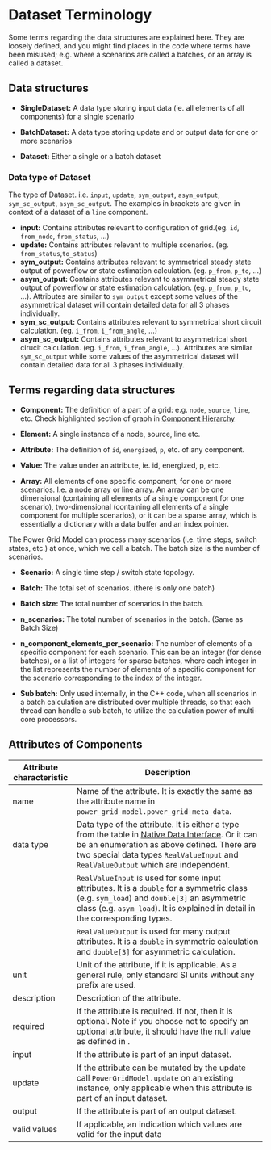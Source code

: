<!--
SPDX-FileCopyrightText: 2022 Contributors to the Power Grid Model project <dynamic.grid.calculation@alliander.com>

SPDX-License-Identifier: MPL-2.0
-->

# Dataset Terminology

Some terms regarding the data structures are explained here. They are loosely defined, and you might find places in the code where terms have been misused; e.g. where a scenarios are called a batches, or an array is called a dataset.

## Data structures

- **SingleDataset:** A data type storing input data (ie. all elements of all components) for a single scenario

- **BatchDataset:** A data type storing update and or output data for one or more scenarios

- **Dataset:** Either a single or a batch dataset

### Data type of Dataset 

The type of Dataset. i.e. `input`, `update`, `sym_output`, `asym_output`, `sym_sc_output`, `asym_sc_output`.
The examples in brackets are given in context of a dataset of a `line` component.

- **input:** Contains attributes relevant to configuration of grid.(eg. `id`, `from_node`, `from_status`, ...)
- **update:** Contains attributes relevant to multiple scenarios. (eg. `from_status`,`to_status`)
- **sym_output:** Contains attributes relevant to symmetrical steady state output of powerflow or state estimation calculation. (eg. `p_from`, `p_to`, ...) 
- **asym_output:** Contains attributes relevant to asymmetrical steady state output of powerflow or state estimation calculation. (eg. `p_from`, `p_to`, ...). Attributes are similar to `sym_output` except some values of the asymmetrical dataset will contain detailed data for all 3 phases individually.
- **sym_sc_output:** Contains attributes relevant to symmetrical short circuit calculation. (eg. `i_from`, `i_from_angle`, ...) 
- **asym_sc_output:** Contains attributes relevant to asymmetrical short cirucit calculation. (eg. `i_from`, `i_from_angle`, ...). Attributes are similar `sym_sc_output` while some values of the asymmetrical dataset will contain detailed data for all 3 phases individually. 

## Terms regarding data structures

- **Component:** The definition of a part of a grid: e.g. `node`, `source`, `line`, etc. Check highlighted section of graph in [Component Hierarchy](./data-model.md#component-type-hierarchy-and-graph-data-model)

- **Element:** A single instance of a node, source, line etc.

- **Attribute:** The definition of `id`, `energized`, `p`, etc. of any component.

- **Value:** The value under an attribute, ie. id, energized, p, etc.

- **Array:** All elements of one specific component, for one or more scenarios. I.e. a node array or line array. An array can be one dimensional (containing all elements of a single component for one scenario), two-dimensional (containing all elements of a single component for multiple scenarios), or it can be a sparse array, which is essentially a dictionary with a data buffer and an index pointer.

The Power Grid Model can process many scenarios (i.e. time steps, switch states, etc.) at once, which we call a batch. The batch size is the number of scenarios.

- **Scenario:** A single time step / switch state topology.

- **Batch:** The total set of scenarios. (there is only one batch)

- **Batch size:** The total number of scenarios in the batch.

- **n_scenarios:** The total number of scenarios in the batch. (Same as Batch Size)

- **n_component_elements_per_scenario:** The number of elements of a specific component for each scenario. This can be an integer (for dense batches), or a list of integers for sparse batches, where each integer in the list represents the number of elements of a specific component for the scenario corresponding to the index of the integer.

- **Sub batch:** Only used internally, in the C++ code, when all scenarios in a batch calculation are distributed over multiple threads, so that each thread can handle a sub batch, to utilize the calculation power of multi-core processors.

## Attributes of Components

| Attribute characteristic | Description                                                                                                                                                                                                                                                                                                  |
|--------------------------|--------------------------------------------------------------------------------------------------------------------------------------------------------------------------------------------------------------------------------------------------------------------------------------------------------------|
| name                     | Name   of the attribute. It is exactly the same as the attribute name in   `power_grid_model.power_grid_meta_data`.                                                                                                                                                                                          |
| data type                | Data type of the attribute. It is either a type from the table in [Native Data Interface](../advanced_documentation/native-data-interface.md#basic-data-types). Or it can be an enumeration as above defined. There are two special data types `RealValueInput` and `RealValueOutput` which are independent. |
|                          | `RealValueInput` is used for some input   attributes. It is a `double` for a symmetric class (e.g. `sym_load`)  and `double[3]` an asymmetric class (e.g.   `asym_load`). It is explained in detail in the corresponding types.                                                                              |
|                          | `RealValueOutput` is used for many output   attributes. It is a `double` in symmetric calculation and `double[3]` for   asymmetric calculation.                                                                                                                                                              |
| unit                     | Unit of the attribute, if it is   applicable. As a general rule, only standard SI units without any prefix are   used.                                                                                                                                                                                       |
| description              | Description of the attribute.                                                                                                                                                                                                                                                                                |
| required                 | If the attribute is required. If   not, then it is optional. Note if you choose not to specify an optional   attribute, it should have the null value as defined in [](../advanced_documentation/native-data-interface.md#basic-data-types).                                                                 |
| input                    | If the attribute is part of an   input dataset.                                                                                                                                                                                                                                                              |
| update                   | If the attribute can be mutated by   the update call `PowerGridModel.update` on an existing instance, only   applicable when this attribute is part of an input dataset.                                                                                                                                     |
| output                   | If the attribute is part of an   output dataset.                                                                                                                                                                                                                                                             |
| valid values             | If applicable, an indication which   values are valid for the input data                                                                                                                                                                                                                                     |
